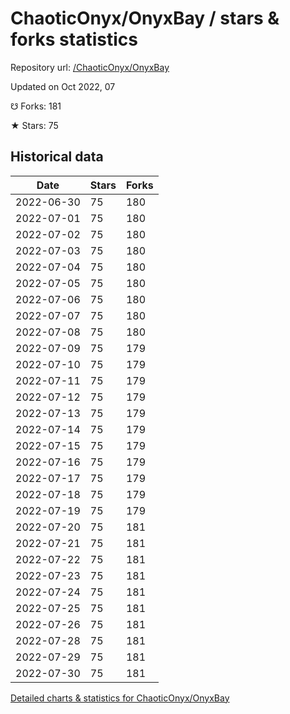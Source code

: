 # ChaoticOnyx/OnyxBay / stars & forks statistics

Repository url: [/ChaoticOnyx/OnyxBay](https://github.com/ChaoticOnyx/OnyxBay)

Updated on Oct 2022, 07

☋ Forks: 181

★ Stars: 75

## Historical data
| Date | Stars | Forks |
|------|-------|-------|
| 2022-06-30 | 75 | 180 | 
| 2022-07-01 | 75 | 180 | 
| 2022-07-02 | 75 | 180 | 
| 2022-07-03 | 75 | 180 | 
| 2022-07-04 | 75 | 180 | 
| 2022-07-05 | 75 | 180 | 
| 2022-07-06 | 75 | 180 | 
| 2022-07-07 | 75 | 180 | 
| 2022-07-08 | 75 | 180 | 
| 2022-07-09 | 75 | 179 | 
| 2022-07-10 | 75 | 179 | 
| 2022-07-11 | 75 | 179 | 
| 2022-07-12 | 75 | 179 | 
| 2022-07-13 | 75 | 179 | 
| 2022-07-14 | 75 | 179 | 
| 2022-07-15 | 75 | 179 | 
| 2022-07-16 | 75 | 179 | 
| 2022-07-17 | 75 | 179 | 
| 2022-07-18 | 75 | 179 | 
| 2022-07-19 | 75 | 179 | 
| 2022-07-20 | 75 | 181 | 
| 2022-07-21 | 75 | 181 | 
| 2022-07-22 | 75 | 181 | 
| 2022-07-23 | 75 | 181 | 
| 2022-07-24 | 75 | 181 | 
| 2022-07-25 | 75 | 181 | 
| 2022-07-26 | 75 | 181 | 
| 2022-07-28 | 75 | 181 | 
| 2022-07-29 | 75 | 181 | 
| 2022-07-30 | 75 | 181 | 


[Detailed charts & statistics for ChaoticOnyx/OnyxBay](https://reviewgithub.com/rep/ChaoticOnyx/OnyxBay)
